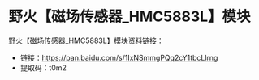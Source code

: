# 野火【磁场传感器_HMC5883L】模块
野火【磁场传感器_HMC5883L】模块资料链接：
* 链接：https://pan.baidu.com/s/1IxNSmmgPQq2cY1tbcLlrng 
* 提取码：t0m2 